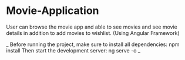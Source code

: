 # Movie-Application
User can browse the movie app and able to see movies and see movie details in addition to add movies to wishlist. (Using Angular Framework) 


_ Before running the project, make sure to install all dependencies: npm install  Then start the development server: ng serve -o _
